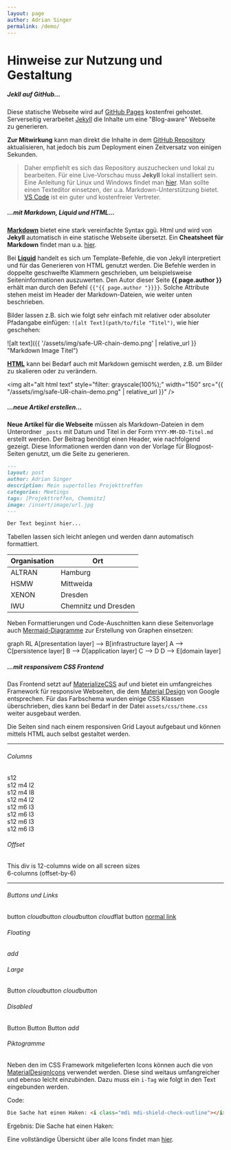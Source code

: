 ```yaml
---
layout: page
author: Adrian Singer
permalink: /demo/
---
```


<h1 class="page-title">Hinweise zur Nutzung und Gestaltung</h1>

##### Jekll auf GitHub...

Diese statische Webseite wird auf [GitHub Pages](https://pages.github.com/) kostenfrei gehostet. Serverseitig verarbeitet [Jekyll](https://jekyllrb.com/) die Inhalte um eine "Blog-aware" Webseite zu generieren.

**Zur Mitwirkung** kann man direkt die Inhalte in dem [GitHub Repository](https://github.com/safe-UR-chain/safe-ur-chain.github.io) aktualisieren, hat jedoch bis zum Deployment einen Zeitversatz von einigen Sekunden.
> Daher empfiehlt es sich das Repository auszuchecken und lokal zu bearbeiten. Für eine Live-Vorschau muss **Jekyll** lokal installiert sein.
> Eine Anleitung für Linux und Windows findet man [hier](https://jekyllrb.com/docs/installation/).
> Man sollte einen Texteditor einsetzen, der u.a. Markdown-Unterstützung bietet. [VS Code](https://code.visualstudio.com/) ist ein guter und kostenfreier Vertreter.

##### ...mit Markdown, Liquid und HTML...

**[Markdown](https://de.wikipedia.org/wiki/Markdown)** bietet eine stark vereinfachte Syntax ggü. Html und wird von **Jekyll** automatisch in eine statische Webseite übersetzt.
Ein **Cheatsheet für Markdown** findet man u.a. [hier](https://github.com/adam-p/markdown-here/wiki/Markdown-Cheatsheet).

Bei **[Liquid](https://jekyllrb.com/docs/liquid/)** handelt es sich um Template-Befehle, die von Jekyll interpretiert und für das Generieren von HTML genutzt werden.
Die Befehle werden in doppelte geschweifte Klammern geschrieben, um beispielsweise Seiteninformationen auszuwerten.
Den Autor dieser Seite **{{ page.author }}** erhält man durch den Befehl `{{"{{ page.author "}}}}`. Solche Attribute stehen meist im Header der Markdown-Dateien, wie weiter unten beschrieben.

Bilder lassen z.B. sich wie folgt sehr einfach mit relativer oder absoluter Pfadangabe einfügen: `![alt Text](path/to/file "Titel")`, wie hier geschehen:

![alt text]({{ '/assets/img/safe-UR-chain-demo.png' | relative_url }} "Markdown Image Titel")

**[HTML](https://www.w3schools.com/)** kann bei Bedarf auch mit Markdown gemischt werden, z.B. um Bilder zu skalieren oder zu verändern.

<img alt="alt html text" style="filter: grayscale(100%);" width="150" src="{{ "/assets/img/safe-UR-chain-demo.png" | relative_url }}" />

##### ...neue Artikel erstellen...

**Neue Artikel für die Webseite** müssen als Markdown-Dateien in dem Unterordner `_posts` mit Datum und Titel in der Form `YYYY-MM-DD-Titel.md` erstellt werden. Der Beitrag benötigt einen Header, wie nachfolgend gezeigt. Diese Informationen werden dann von der Vorlage für Blogpost-Seiten genutzt, um die Seite zu generieren.

```markdown
---
layout: post
author: Adrian Singer
description: Mein supertolles Projekttreffen
categories: Meetings
tags: [Projekttreffen, Chemnitz]
image: /insert/image/url.jpg
---

Der Text beginnt hier...
```

Tabellen lassen sich leicht anlegen und werden dann automatisch formattiert.

Organisation | Ort
------------ | -------------
ALTRAN       | Hamburg
HSMW         | Mittweida
XENON        | Dresden
IWU          | Chemnitz und Dresden

Neben Formattierungen und Code-Auschnitten kann diese Seitenvorlage auch [Mermaid-Diagramme](https://github.com/knsv/mermaid) zur Erstellung von Graphen einsetzen:

<div class="mermaid">
graph RL
    A[presentation layer] --> B[infrastructure layer]
    A --> C[persistence layer]
    B --> D[application layer]
    C --> D
    D --> E[domain layer]
</div>

##### ...mit responsivem CSS Frontend

Das Frontend setzt auf [MaterializeCSS](https://materializecss.com/) auf und bietet ein umfangreiches Framework für responsive Webseiten, die dem [Material Design](https://material.io/design/) von Google entsprechen.
Für das Farbschema wurden einige CSS Klassen überschrieben, dies kann bei Bedarf in der Datei `assets/css/theme.css` weiter ausgebaut werden.

Die Seiten sind nach einem responsiven Grid Layout aufgebaut und können mittels HTML auch selbst gestaltet werden.

---

<h6>Columns</h6>
<div class="row">
    <div class="col grid-example s12 blue lighten-1"><span class="flow-text">s12</span></div>
    <div class="col grid-example s12 m4 l2 teal lighten-1"><span class="flow-text">s12 m4 l2</span></div>
    <div class="col grid-example s12 m4 l8 teal lighten-1"><span class="flow-text">s12 m4 l8</span></div>
    <div class="col grid-example s12 m4 l2 teal lighten-1"><span class="flow-text">s12 m4 l2</span></div>
    <div class="col grid-example s12 m6 l3 purple lighten-3"><span class="flow-text">s12 m6 l3</span></div>
    <div class="col grid-example s12 m6 l3 purple lighten-3"><span class="flow-text">s12 m6 l3</span></div>
    <div class="col grid-example s12 m6 l3 purple lighten-3"><span class="flow-text">s12 m6 l3</span></div>
    <div class="col grid-example s12 m6 l3 purple lighten-3"><span class="flow-text">s12 m6 l3</span></div>
</div>

<div class="divider"></div>

<h6>Offset</h6>
<div class="row">
    <div class="col s12 grid-example"><span class="flow-text">This div is 12-columns wide on all screen sizes</span></div>
    <div class="col s6 offset-s6 grid-example"><span class="flow-text">6-columns (offset-by-6)</span></div>
</div>

---

<h6>Buttons und Links</h6>
<div class="row">
    <div class="col s12">
        <a class="waves-effect waves-light btn">button</a>
        <a class="waves-effect waves-light btn"><i class="material-icons left">cloud</i>button</a>
        <a class="waves-effect waves-light btn"><i class="material-icons right">cloud</i>button</a>
        <a class="waves-effect waves-light btn btn-flat"><i class="material-icons right">cloud</i>flat button</a>
        <a href="#!">normal link</a>
    </div>
</div>

<h6>Floating</h6> 
<div class="row">
    <div class="col s12">
        <a class="btn-floating btn-large waves-effect waves-light"><i class="material-icons">add</i></a>
    </div>
</div>

<h6>Large</h6> 
<div class="row">
    <div class="col s12">
        <a class="waves-effect waves-light btn-large">Button</a>
        <a class="waves-effect waves-light btn-large"><i class="material-icons left">cloud</i>button</a>
        <a class="waves-effect waves-light btn-large"><i class="material-icons right">cloud</i>button</a>
    </div>
</div>

<h6>Disabled</h6> 
<div class="row">
    <div class="col s12">
        <a class="btn-large disabled">Button</a>
        <a class="btn disabled">Button</a>
        <a class="btn-flat disabled">Button</a>
        <a class="btn-floating disabled"><i class="material-icons">add</i></a>
    </div>
</div>

<h6>Piktogramme</h6>

Neben den im CSS Framework mitgelieferten Icons können auch die von [MaterialDesignIcons](https://materialdesignicons.com/) verwendet werden. Diese sind weitaus umfangreicher und ebenso leicht einzubinden. Dazu muss ein `i-Tag` wie folgt in den Text eingebunden werden.

Code:

```html
Die Sache hat einen Haken: <i class="mdi mdi-shield-check-outline"></i>
```

Ergebnis:
Die Sache hat einen Haken: <i class="mdi mdi-shield-check-outline"></i>

Eine vollständige Übersicht über alle Icons findet man [hier](https://cdn.materialdesignicons.com/3.8.95/).
